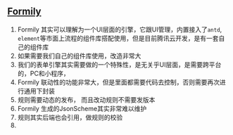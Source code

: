 ## [Formily](https://formilyjs.org/zh-CN)
1. Formily 其实可以理解为一个UI层面的引擎，它跟UI管理，内置接入了`antd`, `element`等市面上流程的组件库搭配使用，但是目前腾讯云开发，是有一套自己的组件库
2. 如果需要我们自己的组件库使用，改造非常大
3. 我们的表单引擎其实需要做的一个特殊性，是无关乎UI层面，是需要跨平台的，PC和小程序， 
4. Formily 联动性的功能非常大，但是里面都需要代码去控制，否则需要再次进行通用下封装
5. 规则需要动态的发布， 而且改动规则不需要发版本
6. Formily 生成的JsonScheme其实非常难以维护
7. 规则其实后端也会引用，做规则的校验
8. 